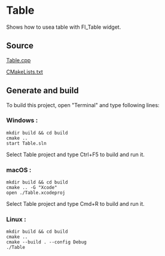 # Table

Shows how to usea table with Fl_Table widget.

## Source

[Table.cpp](Table.cpp)

[CMakeLists.txt](CMakeLists.txt)

## Generate and build

To build this project, open "Terminal" and type following lines:

### Windows :

``` shell
mkdir build && cd build
cmake .. 
start Table.sln
```

Select Table project and type Ctrl+F5 to build and run it.

### macOS :

``` shell
mkdir build && cd build
cmake .. -G "Xcode"
open ./Table.xcodeproj
```

Select Table project and type Cmd+R to build and run it.

### Linux :

``` shell
mkdir build && cd build
cmake .. 
cmake --build . --config Debug
./Table
```
